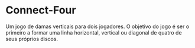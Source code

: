 # Connect-Four
Um jogo de damas verticais para dois jogadores. O objetivo do jogo é ser o primeiro a formar uma linha horizontal, vertical ou diagonal de quatro de seus próprios discos.
